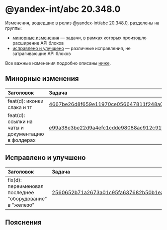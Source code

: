 # @yandex-int/abc 20.348.0

<!-- ЧЕЛОВЕЧЕСКОЕ ВСТУПЛЕНИЕ -->

Изменения, вошедшие в релиз @yandex-int/abc 20.348.0, разделены на группы:

* [минорные изменения](#Минорные-изменения) — задачи, в рамках которых произошло расширение API блоков
* [исправлено и улучшено](#Исправлено-и-улучшено) — различные исправления, не затрагивающие API блоков

Все важные изменения подробно описаны [ниже](#Пояснения).

## Минорные изменения

| Заголовок                                         | Задача                                     | PR  |
| :------------------------------------------------ | :----------------------------------------- | :-- |
| feat(d): иконки слака и тг                        | [4667be26d8f659e11970ce056647811f248a097d] | N/A |
| feat(d): ссылки на чаты и документацию в фолдерах | [e99a38e3be22d9a4efc1cdde98088ac912c91f55] | N/A |

## Исправлено и улучшено

| Заголовок                                                | Задача                                     | PR  |
| :------------------------------------------------------- | :----------------------------------------- | :-- |
| fix(d): переименовал последнее "оборудование" в "железо" | [2560652b71a2673a01c95fa637682b50b1ead7c9] | N/A |

## Пояснения

[4667be26d8f659e11970ce056647811f248a097d]: https://a.yandex-team.ru/arc_vcs/commit/4667be26d8f659e11970ce056647811f248a097d
[e99a38e3be22d9a4efc1cdde98088ac912c91f55]: https://a.yandex-team.ru/arc_vcs/commit/e99a38e3be22d9a4efc1cdde98088ac912c91f55
[2560652b71a2673a01c95fa637682b50b1ead7c9]: https://a.yandex-team.ru/arc_vcs/commit/2560652b71a2673a01c95fa637682b50b1ead7c9
